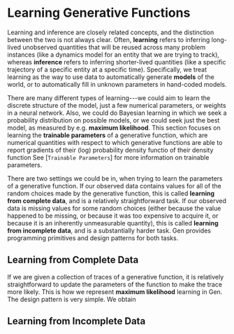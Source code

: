 # Learning Generative Functions

Learning and inference are closely related concepts, and the distinction between the two is not always clear.
Often, **learning** refers to inferring long-lived unobserved quantities that will be reused across many problem instances (like a dynamics model for an entity that we are trying to track), whereas **inference** refers to inferring shorter-lived quantities (like a specific trajectory of a specific entity at a specific time).
Specifically, we treat learning as the way to use data to automatically generate **models** of the world, or to automatically fill in unknown parameters in hand-coded models.

There are many different types of learning---we could aim to learn the discrete structure of the model, just a few numerical parameters, or weights in a neural network.
Also, we could do Bayesian learning in which we seek a probability distribution on possible models, or we could seek just the best model, as measured by e.g. **maximum likelihood**.
This section focuses on learning the **trainable parameters** of a generative function, which are numerical quantities with respect to which generative functions are able to report gradients of their (log) probability density functio of their density function
See [`Trainable Parameters`] for more information on trainable parameters.

There are two settings we could be in, when trying to learn the parameters of a generative function.
If our observed data contains values for all of the random choices made by the generative function, this is called **learning from complete data**, and is a relatively straightforward task.
If our observed data is missing values for some random choices (either because the value happened to be missing, or because it was too expensive to acquire it, or because it is an inherently unmeasurable quantity), this is called **learning from incomplete data**, and is a substantially harder task.
Gen provides programming primitives and design patterns for both tasks.

## Learning from Complete Data

If we are given a collection of traces of a generative function, it is relatively straightforward to update the parameters of the function to make the trace more likely.
This is how we represent **maximum likelihood** learning in Gen.
The design pattern is very simple.
We obtain 


## Learning from Incomplete Data
